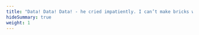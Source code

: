 ```yaml
---
title: "Data! Data! Data! - he cried impatiently. I can’t make bricks without clay."
hideSummary: true
weight: 1
---
```

